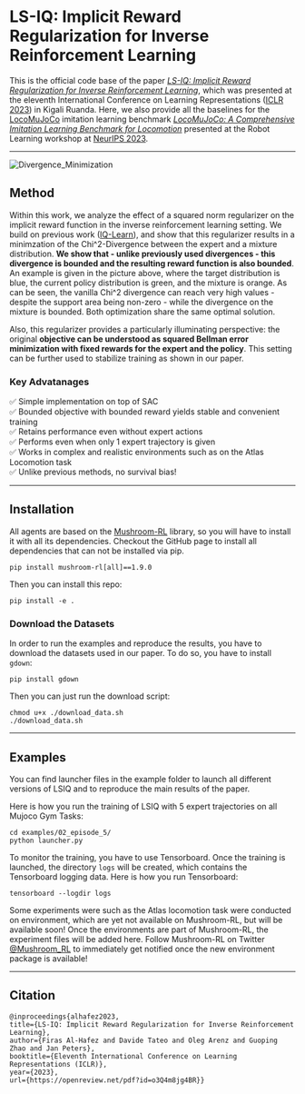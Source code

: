 # LS-IQ: Implicit Reward Regularization for Inverse Reinforcement Learning
This is the official code base of the paper [*LS-IQ: Implicit Reward Regularization for Inverse Reinforcement Learning*](https://arxiv.org/pdf/2303.00599.pdf), 
which was presented at the eleventh International Conference on Learning Representations ([ICLR 2023](https://iclr.cc/Conferences/2023))
in Kigali Ruanda. Here, we also provide all the baselines for the [LocoMuJoCo](https://github.com/robfiras/loco-mujoco) imitation learning benchmark [*LocoMuJoCo: A Comprehensive Imitation Learning Benchmark for Locomotion*](https://arxiv.org/pdf/2311.02496.pdf) presented at the Robot Learning workshop at [NeurIPS 2023](https://nips.cc/).

---
![Divergence_Minimization](img/Divergence_Minimization.gif)
## Method
Within this work, we analyze the effect of a squared norm regularizer on the implicit reward function in the inverse reinforcement learning setting.
We build on previous work ([IQ-Learn](https://arxiv.org/pdf/2106.12142.pdf)), and show that this regularizer results in a minimzation
of the Chi^2-Divergence between the expert and a mixture distribution. **We show that - unlike previously used divergences - this divergence is bounded 
and the resulting reward function is also bounded**. An example is given in the picture above, where the target distribution is blue, 
the current policy distribution is green, and the mixture is orange. As can be seen, the vanilla Chi^2 divergence can reach very high values - despite the support area being non-zero -
while the divergence on the mixture is bounded. Both optimization share the same optimal solution.

Also, this regularizer provides a particularly illuminating perspective: the original **objective can be understood as
squared Bellman error minimization with fixed rewards for the expert and the policy**. This setting can be further used to
stabilize training as shown in our paper.

### Key Advatanages 
✅ Simple implementation on top of SAC \
✅ Bounded objective with bounded reward yields stable and convenient training\
✅ Retains performance even without expert actions\
✅ Performs even when only 1 expert trajectory is given\
✅ Works in complex and realistic environments such as on the Atlas Locomotion task\
✅ Unlike previous methods, no survival bias!

---
## Installation
All agents are based on the [Mushroom-RL](https://github.com/MushroomRL/mushroom-rl) library, so you will have to install it with all its dependencies. Checkout the GitHub page to install all dependencies that can not be installed via pip.


```shell
pip install mushroom-rl[all]==1.9.0
```

Then you can install this repo:

```shell
pip install -e .
```

### Download the Datasets
In order to run the examples and reproduce the results, you have to download the datasets used in our paper. To do so, you have to install `gdown`:

```shell
pip install gdown
```
Then you can just run the download script:
```shell
chmod u+x ./download_data.sh
./download_data.sh
```

---
## Examples
You can find launcher files in the example folder to launch all different versions of LSIQ and to reproduce the main results
of the paper. 

Here is how you run the training of LSIQ with 5 expert trajectories on all Mujoco Gym Tasks:

```shell
cd examples/02_episode_5/
python launcher.py
```
To monitor the training, you have to use Tensorboard. Once the training is launched, the directory `logs` will be created, which contains
the Tensorboard logging data. Here is how you run Tensorboard:

```shell
tensorboard --logdir logs
```


Some experiments were such as the Atlas locomotion task were conducted on environment, which are yet not
available on Mushroom-RL, but will be available soon! Once the environments are part of Mushroom-RL, the experiment files will be added here.
Follow Mushroom-RL on Twitter [@Mushroom_RL](https://twitter.com/Mushroom_RL) to immediately get notified once the
new environment package is available!

---
## Citation
```
@inproceedings{alhafez2023,
title={LS-IQ: Implicit Reward Regularization for Inverse Reinforcement Learning},
author={Firas Al-Hafez and Davide Tateo and Oleg Arenz and Guoping Zhao and Jan Peters},
booktitle={Eleventh International Conference on Learning Representations (ICLR)},
year={2023},
url={https://openreview.net/pdf?id=o3Q4m8jg4BR}}
```
